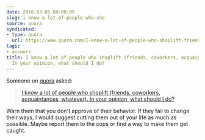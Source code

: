 ```yaml
---
date: 2016-03-05 00:00:00
slug: i-know-a-lot-of-people-who-sho
source: quora
syndicated:
- type: quora
  url: https://www.quora.com/I-know-a-lot-of-people-who-shoplift-friends-coworkers-acquaintances-whatever-In-your-opinion-what-should-I-do/answer/Roy-Tang
tags:
- answers
title: I know a lot of people who shoplift (friends, coworkers, acquaintances, whatever).
  In your opinion, what should I do?
---
```


Someone on [quora](https://quora.com) asked:

> [I know a lot of people who shoplift (friends, coworkers, acquaintances, whatever). In your opinion, what should I do?](https://www.quora.com/I-know-a-lot-of-people-who-shoplift-friends-coworkers-acquaintances-whatever-In-your-opinion-what-should-I-do/answer/Roy-Tang)


Warn them that you don't approve of their behavior. If they fail to change their ways, I would suggest cutting them out of your life as much as possible. Maybe report them to the cops or find a way to make them get caught.